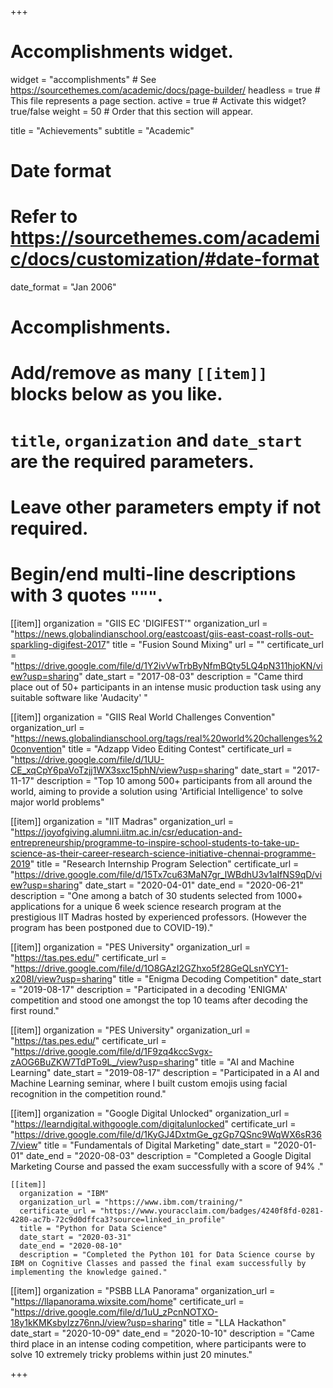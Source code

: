 +++
# Accomplishments widget.
widget = "accomplishments"  # See https://sourcethemes.com/academic/docs/page-builder/
headless = true  # This file represents a page section.
active = true  # Activate this widget? true/false
weight = 50  # Order that this section will appear.

title = "Achievements"
subtitle = "Academic"

# Date format
#   Refer to https://sourcethemes.com/academic/docs/customization/#date-format
date_format = "Jan 2006"

# Accomplishments.
#   Add/remove as many `[[item]]` blocks below as you like.
#   `title`, `organization` and `date_start` are the required parameters.
#   Leave other parameters empty if not required.
#   Begin/end multi-line descriptions with 3 quotes `"""`.

[[item]]
  organization = "GIIS EC 'DIGIFEST'"
  organization_url = "https://news.globalindianschool.org/eastcoast/giis-east-coast-rolls-out-sparkling-digifest-2017"
  title = "Fusion Sound Mixing"
  url = ""
  certificate_url = "https://drive.google.com/file/d/1Y2ivVwTrbByNfmBQty5LQ4pN311hjoKN/view?usp=sharing"
  date_start = "2017-08-03"
  description = "Came third place out of 50+ participants in an intense music production task using any suitable software like 'Audacity' "

[[item]]
  organization = "GIIS Real World Challenges Convention"
  organization_url = "https://news.globalindianschool.org/tags/real%20world%20challenges%20convention"
  title = "Adzapp Video Editing Contest"
  certificate_url = "https://drive.google.com/file/d/1UU-CE_xqCpY6paVoTzjj1WX3sxc15phN/view?usp=sharing"
  date_start = "2017-11-17"
  description = "Top 10 among 500+ participants from all around the world, aiming to provide a solution using 'Artificial Intelligence' to solve major world problems"

[[item]]
  organization = "IIT Madras"
  organization_url = "https://joyofgiving.alumni.iitm.ac.in/csr/education-and-entrepreneurship/programme-to-inspire-school-students-to-take-up-science-as-their-career-research-science-initiative-chennai-programme-2019"
  title = "Research Internship Program Selection"
  certificate_url = "https://drive.google.com/file/d/15Tx7cu63MaN7gr_lWBdhU3v1aIfNS9qD/view?usp=sharing"
  date_start = "2020-04-01"
  date_end = "2020-06-21"
  description = "One among a batch of 30 students selected from 1000+ applications for a unique 6 week science research program at the prestigious IIT Madras hosted by experienced professors. (However the program has been postponed due to COVID-19)."

  [[item]]
  organization = "PES University"
  organization_url = "https://tas.pes.edu/"
  certificate_url = "https://drive.google.com/file/d/1O8GAzI2GZhxo5f28GeQLsnYCY1-x208I/view?usp=sharing"
  title = "Enigma Decoding Competition"
  date_start = "2019-08-17"
  description = "Participated in a decoding 'ENIGMA' competition and stood one amongst the top 10 teams after decoding the first round."

[[item]]
  organization = "PES University"
  organization_url = "https://tas.pes.edu/"
  certificate_url = "https://drive.google.com/file/d/1F9zq4kccSvgx-zAOG6BuZKW7TdPTo9L_/view?usp=sharing"
  title = "AI and Machine Learning"
  date_start = "2019-08-17"
  description = "Participated in a AI and Machine Learning seminar, where I built custom emojis using facial recognition in the competition round."

  [[item]]
    organization = "Google Digital Unlocked"
    organization_url = "https://learndigital.withgoogle.com/digitalunlocked"
    certificate_url = "https://drive.google.com/file/d/1KyGJ4DxtmGe_gzGp7QSnc9WqWX6sR367/view"
    title = "Fundamentals of Digital Marketing"
    date_start = "2020-01-01"
    date_end = "2020-08-03"
    description = "Completed a Google Digital Marketing Course and passed the exam successfully with a score of 94% ."

    [[item]]
      organization = "IBM"
      organization_url = "https://www.ibm.com/training/"
      certificate_url = "https://www.youracclaim.com/badges/4240f8fd-0281-4280-ac7b-72c9d0dffca3?source=linked_in_profile"
      title = "Python for Data Science"
      date_start = "2020-03-31"
      date_end = "2020-08-10"
      description = "Completed the Python 101 for Data Science course by IBM on Cognitive Classes and passed the final exam successfully by implementing the knowledge gained."

[[item]]
      organization = "PSBB LLA Panorama"
      organization_url = "https://llapanorama.wixsite.com/home"
      certificate_url = "https://drive.google.com/file/d/1uU_zPcnNOTXO-18y1kKMKsbyIzz76nnJ/view?usp=sharing"
      title = "LLA Hackathon"
      date_start = "2020-10-09"
      date_end = "2020-10-10"
      description = "Came third place in an intense coding competition, where participants were to solve 10 extremely tricky problems within just 20 minutes."



+++

